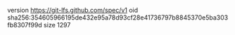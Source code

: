 version https://git-lfs.github.com/spec/v1
oid sha256:354605966195de432e95a78d93cf28e41736797b8845370e5ba303fb8307f99d
size 1297
